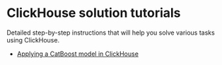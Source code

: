 # ClickHouse solution tutorials

Detailed step-by-step instructions that will help you solve various tasks using ClickHouse.

- [Applying a CatBoost model in ClickHouse](apply_catboost_model.md)
